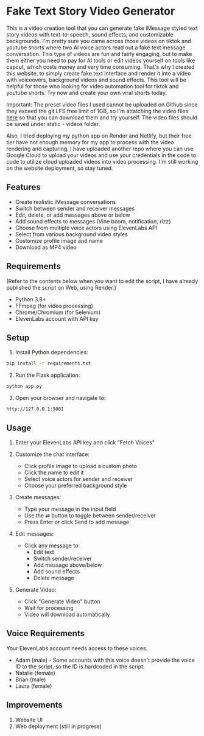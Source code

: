 # Fake Text Story Video Generator

This is a video creation tool that you can generate fake iMessage styled text story videos with text-to-speech, sound effects, and customizable backgrounds.
I'm pretty sure you came across those videos on tiktok and youtube shorts where two AI voice actors read out a fake text message conversation. This type of videos are fun and fairly engaging, but to make them either you need to pay for AI tools or edit videos yourself on tools like capcut, which costs money and very time consuming. That's why I created this website, to simply create fake text interface and render it into a video with voiceovers, background videos and sound effects. This tool will be helpful for those who looking for video automation tool for tiktok and youtube shorts. Try now and create your own viral shorts today.


Important: The preset video files I used cannot be uploaded on Github since they exceed the git LFS free limit of 1GB, so I'm attatching the video files [here]([here](https://drive.google.com/drive/folders/1lu_HuPx0Tkpa6w7N-8zQUdPmch9Kr-tY?usp=sharing)) so that you can download them and try yourself. The video files should be saved under static - videos folder. 

Also, I tried deploying my python app on Render and Netlify, but their free tier have not enough memory for my app to process with the video rendering and capturing. I have uploaded another repo where you can use Google Cloud to upload your videos and use your credentials in the code to code to utilize cloud uploaded videos into video processing. I'm still working on the website deployment, so stay tuned. 

## Features

- Create realistic iMessage conversations
- Switch between sender and receiver messages
- Edit, delete, or add messages above or below
- Add sound effects to messages (Vine boom, notification, rizz)
- Choose from multiple voice actors using ElevenLabs API
- Select from various background video styles
- Customize profile image and name
- Download as MP4 video

## Requirements
(Refer to the contents below when you want to edit the script, I have already published the script on Web, using Render.)

- Python 3.8+
- FFmpeg (for video processing)
- Chrome/Chromium (for Selenium)
- ElevenLabs account with API key

## Setup

1. Install Python dependencies:
```bash
pip install -r requirements.txt
```

2. Run the Flask application:
```bash
python app.py
```

3. Open your browser and navigate to:
```
http://127.0.0.1:5001
```

## Usage

1. Enter your ElevenLabs API key and click "Fetch Voices"
2. Customize the chat interface:
   - Click profile image to upload a custom photo
   - Click the name to edit it
   - Select voice actors for sender and receiver
   - Choose your preferred background style

3. Create messages:
   - Type your message in the input field
   - Use the ⇄ button to toggle between sender/receiver
   - Press Enter or click Send to add message

4. Edit messages:
   - Click any message to:
     - Edit text
     - Switch sender/receiver
     - Add message above/below
     - Add sound effects
     - Delete message

5. Generate Video:
   - Click "Generate Video" button
   - Wait for processing
   - Video will download automatically

## Voice Requirements

Your ElevenLabs account needs access to these voices:
- Adam (male) - Some accounts with this voice doesn't provide the voice ID to the script, so the ID is hardcoded in the script.
- Natalie (female)
- Brian (male)
- Laura (female)

## Improvements
1. Website UI
2. Web deployment (still in progress)
